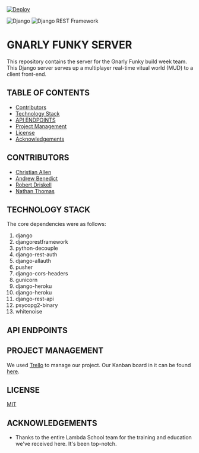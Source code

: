 <a href="https://heroku.com/deploy">
  <img src="https://www.herokucdn.com/deploy/button.svg" alt="Deploy">
</a>

![Django](https://img.shields.io/badge/Django-2.2.5-orange) ![Django REST Framework](https://img.shields.io/badge/djangorestframework-3.10.3-brightgreen)

# GNARLY FUNKY SERVER

This repository contains the server for the Gnarly Funky build week team. This Django server serves up a multiplayer real-time vitual world (MUD) to a client front-end.

## TABLE OF CONTENTS

- [Contributors](#contributors)
- [Technology Stack](#technology-stack)
- [API ENDPOINTS](#api-examples)
- [Project Management](#project-management)
- [License](#license)
- [Acknowledgements](#acknowledgements)

## CONTRIBUTORS

- [Christian Allen](https://github.com/christiansallen)
- [Andrew Benedict](https://github.com/atbenedict)
- [Robert Driskell](https://github.com/BobbyAD)
- [Nathan Thomas](https://github.com/nwthomas)

## TECHNOLOGY STACK

The core dependencies were as follows:

1. django
2. djangorestframework
3. python-decouple
4. django-rest-auth
5. django-allauth
6. pusher
7. django-cors-headers
8. gunicorn
9. django-heroku
10. django-heroku
11. django-rest-api
12. psycopg2-binary
13. whitenoise

## API ENDPOINTS

## PROJECT MANAGEMENT

We used [Trello](https://trello.com/) to manage our project. Our Kanban board in it can be found [here](https://trello.com/invite/accept-board).

## LICENSE

[MIT](LICENSE)

## ACKNOWLEDGEMENTS

- Thanks to the entire Lambda School team for the training and education we've received here. It's been top-notch.
